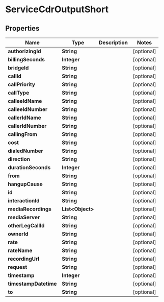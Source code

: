 

# ServiceCdrOutputShort

## Properties

Name | Type | Description | Notes
------------ | ------------- | ------------- | -------------
**authorizingId** | **String** |  |  [optional]
**billingSeconds** | **Integer** |  |  [optional]
**bridgeId** | **String** |  |  [optional]
**callId** | **String** |  |  [optional]
**callPriority** | **String** |  |  [optional]
**callType** | **String** |  |  [optional]
**calleeIdName** | **String** |  |  [optional]
**calleeIdNumber** | **String** |  |  [optional]
**callerIdName** | **String** |  |  [optional]
**callerIdNumber** | **String** |  |  [optional]
**callingFrom** | **String** |  |  [optional]
**cost** | **String** |  |  [optional]
**dialedNumber** | **String** |  |  [optional]
**direction** | **String** |  |  [optional]
**durationSeconds** | **Integer** |  |  [optional]
**from** | **String** |  |  [optional]
**hangupCause** | **String** |  |  [optional]
**id** | **String** |  |  [optional]
**interactionId** | **String** |  |  [optional]
**mediaRecordings** | **List&lt;Object&gt;** |  |  [optional]
**mediaServer** | **String** |  |  [optional]
**otherLegCallId** | **String** |  |  [optional]
**ownerId** | **String** |  |  [optional]
**rate** | **String** |  |  [optional]
**rateName** | **String** |  |  [optional]
**recordingUrl** | **String** |  |  [optional]
**request** | **String** |  |  [optional]
**timestamp** | **Integer** |  |  [optional]
**timestampDatetime** | **String** |  |  [optional]
**to** | **String** |  |  [optional]




